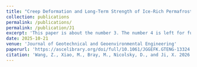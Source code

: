 ```yaml
---
title: "Creep Deformation and Long-Term Strength of Ice-Rich Permafrost in Northern Alaska"
collection: publications
permalink: /publications/
permalink: /publication/J1
excerpt: 'This paper is about the number 3. The number 4 is left for future work.'
date: 2025-10-21
venue: 'Journal of Geotechnical and Geoenvironmental Engineering'
paperurl: 'https://ascelibrary.org/doi/full/10.1061/JGGEFK.GTENG-13324'
citation: 'Wang, Z., Xiao, M., Bray, M., Nicolsky, D., and Ji, X. 2026. "Creep deformation and long-term strength of ice-rich permafrost in Northern Alaska." J. Geotech. Geoenviron. Eng. 152(1): 04025161. https://doi.org/10.1061/JGGEFK.GTENG-13324.'
---
```


